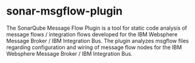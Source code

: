 # sonar-msgflow-plugin
The SonarQube Message Flow Plugin is a tool for static code analysis of message flows / integration flows developed for the IBM Websphere Message Broker / IBM Integration Bus. The plugin analyzes msgflow files regarding configuration and wiring of message flow nodes for the IBM Websphere Message Broker / IBM Integration Bus.
